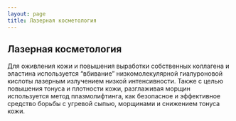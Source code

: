 ```yaml
---
layout: page
title: Лазерная косметология
---
```

## Лазерная косметология  
Для оживления кожи и повышения выработки собственных коллагена и эластина используется “вбивание” низкомолекулярной гиалуроновой кислоты лазерным излучением низкой интенсивности. Также с целью повышения тонуса и плотности кожи, разглаживая морщин используется метод плазмолифтинга, как безопасное и эффективное средство борьбы с угревой сыпью, морщинами и снижением тонуса кожи.